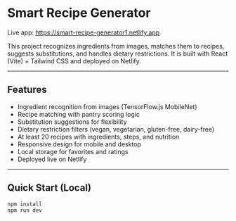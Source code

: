 # Smart Recipe Generator

Live app: https://smart-recipe-generator1.netlify.app


This project recognizes ingredients from images, matches them to recipes, suggests substitutions, and handles dietary restrictions. It is built with React (Vite) + Tailwind CSS and deployed on Netlify.

---

## Features
- Ingredient recognition from images (TensorFlow.js MobileNet)
- Recipe matching with pantry scoring logic
- Substitution suggestions for flexibility
- Dietary restriction filters (vegan, vegetarian, gluten-free, dairy-free)
- At least 20 recipes with ingredients, steps, and nutrition
- Responsive design for mobile and desktop
- Local storage for favorites and ratings
- Deployed live on Netlify

---

## Quick Start (Local)
```bash
npm install
npm run dev
